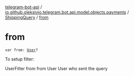 [telegram-bot-api](../../index.md) / [io.github.oleksivio.telegram.bot.api.model.objects.payments](../index.md) / [ShippingQuery](index.md) / [from](./from.md)

# from

`var from: `[`User`](../../io.github.oleksivio.telegram.bot.api.model.objects.std/-user/index.md)`?`

To setup filter:

UserFilter from from User User who sent the query

